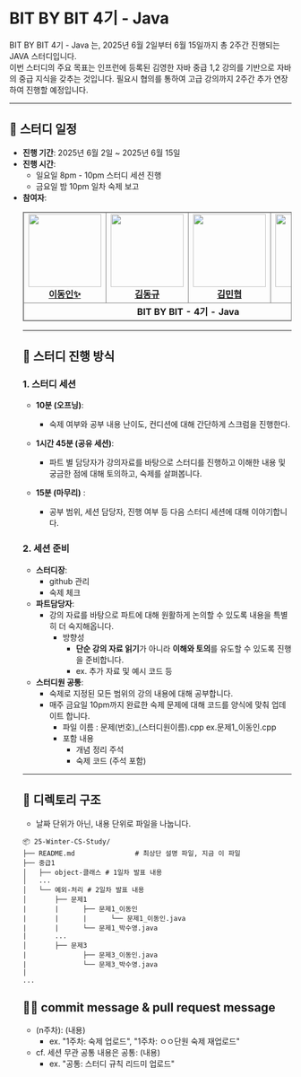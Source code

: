 # BIT BY BIT 4기 - Java

BIT BY BIT 4기 - Java 는,
2025년 6월 2일부터 6월 15일까지 총 2주간 진행되는 JAVA 스터디입니다.  
이번 스터디의 주요 목표는 인프런에 등록된 김영한 자바 중급 1,2 강의를 기반으로 자바의 중급 지식을 갖추는 것입니다.
필요시 협의를 통하여 고급 강의까지 2주간 추가 연장하여 진행할 예정입니다.

---

## 📅 스터디 일정

- **진행 기간**: 2025년 6월 2일 ~ 2025년 6월 15일
- **진행 시간**: 
  - 일요일 8pm - 10pm 스터디 세션 진행
  - 금요일 밤 10pm 일차 숙제 보고 
- **참여자**:
  <table style="border: 0.5px solid gray; width: 100%; border-collapse: collapse; text-align: center;">
  <tr>
    <td style="border: 0.5px solid gray;">
      <a href="https://github.com/donginLee">
        <img src="https://avatars.githubusercontent.com/donginLee" width="130px;" alt="">
        <br><b>이동인✨</b>
      </a>
    </td>
     </td>
        <td style="border: 0.5px solid gray;">
      <a href="https://github.com/johnkdk609">
        <img src="https://avatars.githubusercontent.com/johnkdk609" width="130px;" alt="">
        <br><b>김동규</b>
      </a>
    </td>
    <td style="border: 0.5px solid gray;">
      <a href="https://github.com/gbgreenbravo">
        <img src="https://avatars.githubusercontent.com/gbgreenbravo" width="130px;" alt="">
        <br><b>김민협</b>
      </a>
              <td style="border: 0.5px solid gray;">
      <a href="[https://github.com/qkrtudwkd](https://github.com/qkrtudwkd)">
        <img src="https://avatars.githubusercontent.com/qkrtudwkd" width="130px;" alt="">
        <br><b>박수영</b>
      </a>
    </td>
    </td>
        <td style="border: 0.5px solid gray;">
      <a href="https://github.com/bty41673662">
        <img src="https://avatars.githubusercontent.com/bty41673662" width="130px;" alt="">
        <br><b>배태용</b>
      </a>
    </td>
     </td>
        <td style="border: 0.5px solid gray;">
      <a href="https://github.com/celpegor216">
        <img src="https://avatars.githubusercontent.com/celpegor216" width="130px;" alt="">
        <br><b>조예지</b>
      </a>
    </td>
  </tr>
  <tr>
    <td colspan="4" style="border: 0.5px solid gray;"><b>BIT BY BIT - 4기 - Java </b></td>
  </tr>
</table>


---

## 📝 스터디 진행 방식

### 1. 스터디 세션
- **10분 (오프닝)**:
  - 숙제 여부와 공부 내용 난이도, 컨디션에 대해 간단하게 스크럼을 진행한다.
    
- **1시간 45분 (공유 세션)**:
  - 파트 별 담당자가 강의자료를 바탕으로 스터디를 진행하고 이해한 내용 및 궁금한 점에 대해 토의하고, 숙제를 살펴봅니다.  
    
- **15분 (마무리)** :
  - 공부 범위, 세션 담당자, 진행 여부 등 다음 스터디 세션에 대해 이야기합니다.   
  
### 2. 세션 준비
- **스터디장**:
  - github 관리
  - 숙제 체크
- **파트담당자**:  
  - 강의 자료를 바탕으로 파트에 대해 원활하게 논의할 수 있도록 내용을 특별히 더 숙지해옵니다.
      - 방향성
        - **단순 강의 자료 읽기**가 아니라 **이해와 토의**를 유도할 수 있도록 진행을 준비합니다.
        - ex. 추가 자료 및 예시 코드 등
- **스터디원 공통**:
  - 숙제로 지정된 모든 범위의 강의 내용에 대해 공부합니다.
  - 매주 금요일 10pm까지 완료한 숙제 문제에 대해 코드를 양식에 맞춰 업데이트 합니다.
    - 파일 이름 : 문제(번호)_(스터디원이름).cpp ex.문제1_이동인.cpp
    - 포함 내용
      - 개념 정리 주석
      - 숙제 코드 (주석 포함)
---


## 📂 디렉토리 구조

- 날짜 단위가 아닌, 내용 단위로 파일을 나눕니다.

```plaintext
📦 25-Winter-CS-Study/
├── README.md               # 최상단 설명 파일, 지금 이 파일
├── 중급1 
│   ├── object-클래스 # 1일차 발표 내용
│   ...   
│   └── 예외-처리 # 2일차 발표 내용
│       ├── 문제1
|       |      ├── 문제1_이동인
|       |      |      └── 문제1_이동인.java
|       |      └── 문제1_박수영.java
|       ...
│       ├── 문제3
|              ├── 문제3_이동인.java
|              └── 문제3_박수영.java
|
...

```

## 👨‍💻 commit message & pull request message
- (n주차): (내용)
  - ex. "1주차: 숙제 업로드", "1주차: ㅇㅇ단원 숙제 재업로드" 
- cf. 세션 무관 공통 내용은 공통: (내용)
  - ex. "공통: 스터디 규칙 리드미 업로드"
